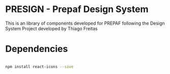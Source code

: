 # PRESIGN - Prepaf Design System

This is an library of components developed for PREPAF following the Design System Project developed by Thiago Freitas

# Dependencies

```bash

npm install react-icons --save

```
